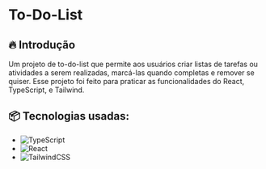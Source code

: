 # To-Do-List

## 🔥 Introdução
Um projeto de to-do-list que permite aos usuários criar listas de tarefas ou
atividades a serem realizadas, marcá-las quando completas e remover se quiser. Esse projeto foi feito para praticar as funcionalidades
do React, TypeScript, e Tailwind.

## 📦 Tecnologias usadas:
* ![TypeScript](https://img.shields.io/badge/typescript-%23007ACC.svg?style=for-the-badge&logo=typescript&logoColor=white)
* ![React](https://img.shields.io/badge/react-%2320232a.svg?style=for-the-badge&logo=react&logoColor=%2361DAFB)
* ![TailwindCSS](https://img.shields.io/badge/tailwindcss-%2338B2AC.svg?style=for-the-badge&logo=tailwind-css&logoColor=white)

